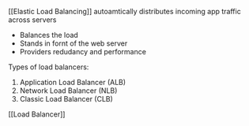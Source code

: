 [[Elastic Load Balancing]] autoamtically distributes incoming app traffic across servers


- Balances the load
- Stands in fornt of the web server
- Providers redudancy and performance

Types  of load balancers:

1. Application Load Balancer (ALB)
2. Network Load Balancer (NLB)
3. Classic Load Balancer (CLB)

[[Load Balancer]]
